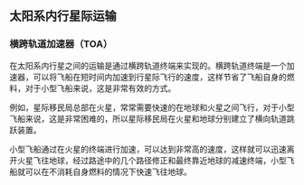 ## 太阳系内行星际运输

### 横跨轨道加速器（TOA）

在太阳系内行星之间的运输是通过横跨轨道终端来实现的。横跨轨道终端是一个加速器，可以将飞船在短时间内加速到行星际飞行的速度，这样节省了飞船自身的燃料，对于小型飞船来说，这是非常有效的方式。


例如，星际移民局总部在火星，常常需要快速的在地球和火星之间飞行，对于小型飞船来说，这是非常困难的，所以星际移民局在火星和地球分别建立了横向轨道跳跃装置。


小型飞船通过在火星的终端进行加速，可以达到非常高的速度，这样就可以迅速离开火星飞往地球，经过路途中的几个路径修正和最终靠近地球的减速终端，小型飞船就可以在不消耗自身燃料的情况下快速飞往地球。
